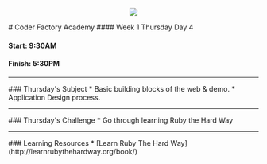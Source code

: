 <p align="center"><img src="https://github.com/coder-factory-academy/cf-guidline-css/blob/master/CFA.png"></p>
# Coder Factory Academy
#### Week 1 Thursday Day 4

#### Start: 9:30AM
#### Finish: 5:30PM
<hr>
### Thursday's Subject
* Basic building blocks of the web & demo.
* Application Design process.

<hr>
### Thursday's Challenge
* Go through learning Ruby the Hard Way

<hr>
### Learning Resources
* [Learn Ruby The Hard Way](http://learnrubythehardway.org/book/) <br>
